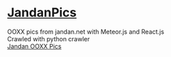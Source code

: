 # [JandanPics](http://jandan.herokuapp.com)
OOXX pics from jandan.net with Meteor.js and React.js</br>
Crawled with python crawler</br>
[Jandan OOXX Pics](http://jandan.herokuapp.com)
